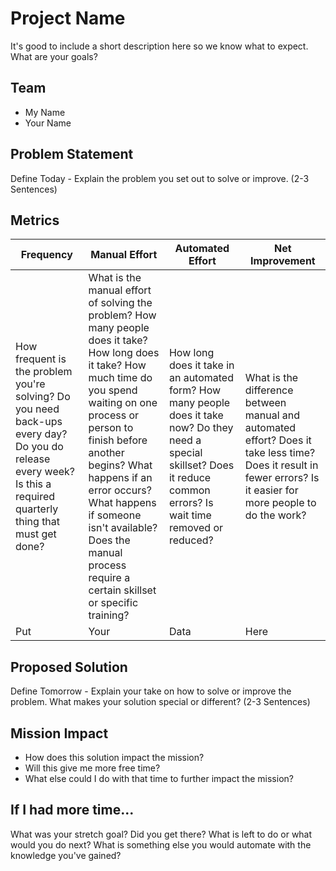 # Project Name
It's good to include a short description here so we know what to expect. What are your goals? 

## Team
- My Name
- Your Name

## Problem Statement
Define Today - Explain the problem you set out to solve or improve. (2-3 Sentences)

## Metrics

| Frequency | Manual Effort | Automated Effort | Net Improvement |
| --------- | ------------- | ---------------- | --------------- |
| How frequent is the problem you're solving? Do you need back-ups every day? Do you do release every week? Is this a required quarterly thing that must get done? | What is the manual effort of solving the problem? How many people does it take? How long does it take? How much time do you spend waiting on one process or person to finish before another begins? What happens if an error occurs? What happens if someone isn't available? Does the manual process require a certain skillset or specific training? | How long does it take in an automated form? How many people does it take now? Do they need a special skillset? Does it reduce common errors? Is wait time removed or reduced? | What is the difference between manual and automated effort? Does it take less time? Does it result in fewer errors? Is it easier for more people to do the work? |
|  Put      |   Your      |   Data        |    Here       |

## Proposed Solution
Define Tomorrow - Explain your take on how to solve or improve the problem. What makes your solution special or different? (2-3 Sentences)

## Mission Impact
- How does this solution impact the mission? 
- Will this give me more free time?
- What else could I do with that time to further impact the mission?

## If I had more time...
What was your stretch goal? Did you get there? What is left to do or what would you do next? What is something else you would automate with the knowledge you've gained?
